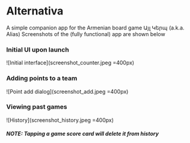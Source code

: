 # Alternativa
A simple companion app for the Armenian board game Այլ Կերպ (a.k.a. Alias)
Screenshots of the (fully functional) app are shown below

### Initial UI upon launch
![Initial interface](screenshot_counter.jpeg =400px)


### Adding points to a team
![Point add dialog](screenshot_add.jpeg =400px)

### Viewing past games
![History](screenshot_history.jpeg =400px)
##### NOTE: Tapping a game score card will delete it from history
